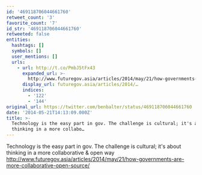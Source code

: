 ```yaml
---
id: '469118706044661760'
retweet_count: '3'
favorite_count: '7'
id_str: '469118706044661760'
retweeted: false
entities:
  hashtags: []
  symbols: []
  user_mentions: []
  urls:
    - url: http://t.co/PmbJ5tFx43
      expanded_url: >-
        http://www.futuregov.asia/articles/2014/may/21/how-governments-are-more-collaborative-open-source/
      display_url: futuregov.asia/articles/2014/…
      indices:
        - '122'
        - '144'
original_url: https://twitter.com/benbalter/status/469118706044661760
date: '2014-05-21T14:13:09.000Z'
title: >-
  Technology is the easy part in gov. The challenge is cultural; it's about
  thinking in a more collabo…
---
```


Technology is the easy part in gov. The challenge is cultural; it's about thinking in a more collaborative &amp; open way http://www.futuregov.asia/articles/2014/may/21/how-governments-are-more-collaborative-open-source/